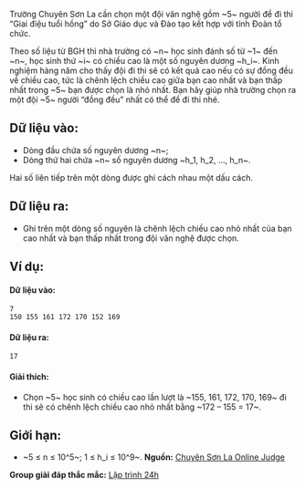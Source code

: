 Trường Chuyên Sơn La cần chọn một đội văn nghệ gồm ~5~ người để đi thi “Giai điệu tuổi hồng” do Sở Giáo dục và Đào tạo kết hợp với tỉnh Đoàn tổ chức.

Theo số liệu từ BGH thì nhà trường có ~n~ học sinh đánh số từ ~1~ đến ~n~, học sinh thứ ~i~ có chiều cao là một số nguyên dương ~h_i~. Kinh nghiệm hàng năm cho thấy đội đi thi sẽ có kết quả cao nếu có sự đồng đều về chiều cao, tức là chênh lệch chiều cao giữa bạn cao nhất và bạn thấp nhất trong ~5~ bạn được chọn là nhỏ nhất. Bạn hãy giúp nhà trường chọn ra một đội ~5~ người “đồng đều” nhất có thể để đi thi nhé.

## Dữ liệu vào:
- Dòng đầu chứa số nguyên dương ~n~;
- Dòng thứ hai chứa ~n~ số nguyên dương ~h_1, h_2, …, h_n~.

Hai số liên tiếp trên một dòng được ghi cách nhau một dấu cách.

## Dữ liệu ra:
- Ghi trên một dòng số nguyên là chênh lệch chiều cao nhỏ nhất của bạn cao nhất và bạn thấp nhất trong đội văn nghệ được chọn.

## Ví dụ:
#### Dữ liệu vào:
```
7
150 155 161 172 170 152 169
```

#### Dữ liệu ra:
```
17
```

#### Giải thích:
- Chọn ~5~ học sinh có chiều cao lần lượt là ~155, 161, 172, 170, 169~  đi thi sẽ có chênh lệch chiều cao nhỏ nhất bằng ~172 – 155 = 17~.

## Giới hạn:
- ~5 ≤ n ≤ 10^5~;  1 ≤ h_i ≤ 10^9~.
**Nguồn:** [Chuyên Sơn La Online Judge](http://csloj.ddns.net/)

**Group giải đáp thắc mắc:** [Lập trình 24h](https://www.facebook.com/groups/1386904321519984)
